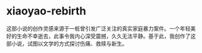 # xiaoyao-rebirth
这部小说的创作灵感来源于一桩曾引发广泛关注的真实家庭暴力案件。一个年轻美好的生命不幸逝去，此事令我内心深受震撼，久久无法平静。基于此，我创作了这部小说，试图以文学的方式探讨伤痛、救赎与新生。
